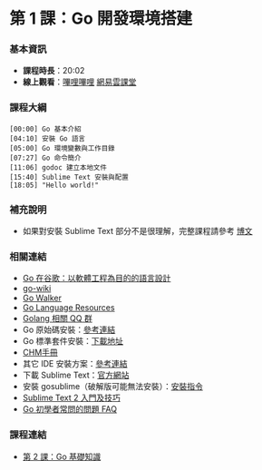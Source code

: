 第 1 課：Go 開發環境搭建
==========================

### 基本資訊

- **課程時長**：20:02
- **線上觀看**：[嗶哩嗶哩](https://www.bilibili.com/video/BV1334y1U7cH/) [網易雲課堂](http://study.163.com/course/courseLearn.htm?courseId=306002#/learn/video?lessonId=421012&courseId=306002)

### 課程大綱

	[00:00] Go 基本介紹
	[04:10] 安裝 Go 語言
	[05:00] Go 環境變數與工作目錄
	[07:27] Go 命令簡介
	[11:06] godoc 建立本地文件
	[15:40] Sublime Text 安裝與配置
	[18:05] "Hello world!"
	
### 補充說明

- 如果對安裝 Sublime Text 部分不是很理解，完整課程請參考 [博文](http://my.oschina.net/Obahua/blog/110767)

### 相關連結

- [Go 在谷歌：以軟體工程為目的的語言設計](http://www.oschina.net/translate/go-at-google-language-design-in-the-service-of-software-engineering)
- [go-wiki](https://code.google.com/p/go-wiki/wiki/Projects)
- [Go Walker](http://gowalker.org/)
- [Go Language Resources](http://go-lang.cat-v.org/library-bindings)
- [Golang 相關 QQ 群](https://docs.google.com/spreadsheet/lv?key=0AqIvOG5Y0CJ6dFFJV0JwSm1kbEtEdmg5Nk1uZndzakE)
- Go 原始碼安裝：[參考連結](https://github.com/astaxie/build-web-application-with-golang/blob/master/ebook/01.1.md)
- Go 標準套件安裝：[下載地址](http://www.golangtc.com/download)
- [CHM手冊](https://github.com/astaxie/godoc)
- 其它 IDE 安裝方案：[參考連結](https://github.com/astaxie/build-web-application-with-golang/blob/master/ebook/01.4.md)
- 下載 Sublime Text：[官方網站](http://www.sublimetext.com/)
- 安裝 gosublime（破解版可能無法安裝）：[安裝指令](http://my.oschina.net/Obahua/blog/110767)
- [Sublime Text 2 入門及技巧](http://lucifr.com/2011/08/31/sublime-text-2-tricks-and-tips/)
- [Go 初學者常問的問題 FAQ](http://bbs.studygolang.com/thread-67-1-1.html)

### 課程連結

- [第 2 課：Go 基礎知識](lecture2.md)
